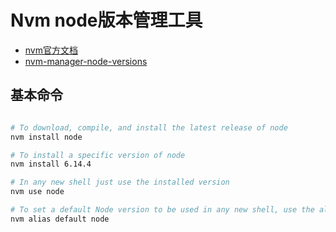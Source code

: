 # Nvm node版本管理工具

- [nvm官方文档](https://github.com/nvm-sh/nvm)
- [nvm-manager-node-versions](https://www.runoob.com/w3cnote/nvm-manager-node-versions.html)

## 基本命令

```sh

# To download, compile, and install the latest release of node
nvm install node

# To install a specific version of node
nvm install 6.14.4

# In any new shell just use the installed version
nvm use node

# To set a default Node version to be used in any new shell, use the alias 'default':
nvm alias default node
```
